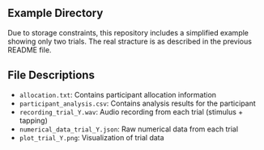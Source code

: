 ## Example Directory
Due to storage constraints, this repository includes a simplified example showing only two trials.
The real stracture is as described in the previous README file.

## File Descriptions

- `allocation.txt`: Contains participant allocation information
- `participant_analysis.csv`: Contains analysis results for the participant
- `recording_trial_Y.wav`: Audio recording from each trial (stimulus + tapping)
- `numerical_data_trial_Y.json`: Raw numerical data from each trial
- `plot_trial_Y.png`: Visualization of trial data
